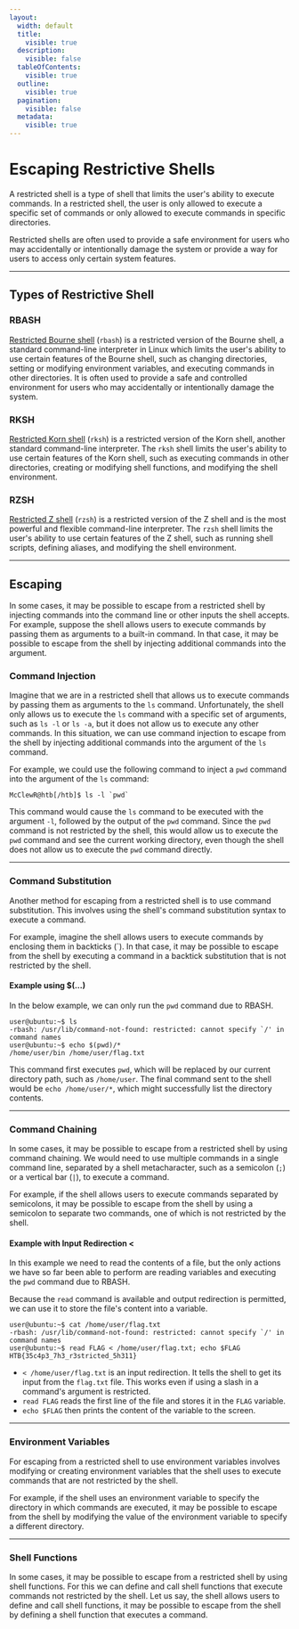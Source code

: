```yaml
---
layout:
  width: default
  title:
    visible: true
  description:
    visible: false
  tableOfContents:
    visible: true
  outline:
    visible: true
  pagination:
    visible: false
  metadata:
    visible: true
---
```


# Escaping Restrictive Shells

A restricted shell is a type of shell that limits the user's ability to execute commands. In a restricted shell, the user is only allowed to execute a specific set of commands or only allowed to execute commands in specific directories.

Restricted shells are often used to provide a safe environment for users who may accidentally or intentionally damage the system or provide a way for users to access only certain system features.

***

## Types of Restrictive Shell

### RBASH

[Restricted Bourne shell](https://www.gnu.org/software/bash/manual/html_node/The-Restricted-Shell.html) (`rbash`) is a restricted version of the Bourne shell, a standard command-line interpreter in Linux which limits the user's ability to use certain features of the Bourne shell, such as changing directories, setting or modifying environment variables, and executing commands in other directories. It is often used to provide a safe and controlled environment for users who may accidentally or intentionally damage the system.

### RKSH

[Restricted Korn shell](https://www.ibm.com/docs/en/aix/7.2?topic=r-rksh-command) (`rksh`) is a restricted version of the Korn shell, another standard command-line interpreter. The `rksh` shell limits the user's ability to use certain features of the Korn shell, such as executing commands in other directories, creating or modifying shell functions, and modifying the shell environment.

### RZSH

[Restricted Z shell](https://manpages.debian.org/experimental/zsh/rzsh.1.en.html) (`rzsh`) is a restricted version of the Z shell and is the most powerful and flexible command-line interpreter. The `rzsh` shell limits the user's ability to use certain features of the Z shell, such as running shell scripts, defining aliases, and modifying the shell environment.

***

## Escaping

In some cases, it may be possible to escape from a restricted shell by injecting commands into the command line or other inputs the shell accepts. For example, suppose the shell allows users to execute commands by passing them as arguments to a built-in command. In that case, it may be possible to escape from the shell by injecting additional commands into the argument.

### Command Injection

Imagine that we are in a restricted shell that allows us to execute commands by passing them as arguments to the `ls` command. Unfortunately, the shell only allows us to execute the `ls` command with a specific set of arguments, such as `ls -l` or `ls -a`, but it does not allow us to execute any other commands. In this situation, we can use command injection to escape from the shell by injecting additional commands into the argument of the `ls` command.

For example, we could use the following command to inject a `pwd` command into the argument of the `ls` command:

```shell-session
McClewR@htb[/htb]$ ls -l `pwd` 
```

This command would cause the `ls` command to be executed with the argument `-l`, followed by the output of the `pwd` command. Since the `pwd` command is not restricted by the shell, this would allow us to execute the `pwd` command and see the current working directory, even though the shell does not allow us to execute the `pwd` command directly.

***

### **Command Substitution**

Another method for escaping from a restricted shell is to use command substitution. This involves using the shell's command substitution syntax to execute a command.

For example, imagine the shell allows users to execute commands by enclosing them in backticks (\`). In that case, it may be possible to escape from the shell by executing a command in a backtick substitution that is not restricted by the shell.

#### Example using $(...)

In the below example, we can only run the `pwd` command due to RBASH.&#x20;

```shell-session
user@ubuntu:~$ ls
-rbash: /usr/lib/command-not-found: restricted: cannot specify `/' in command names
user@ubuntu:~$ echo $(pwd)/*
/home/user/bin /home/user/flag.txt
```

This command first executes `pwd`, which will be replaced by our current directory path, such as `/home/user`. The final command sent to the shell would be `echo /home/user/*`, which might successfully list the directory contents.

***

### **Command Chaining**

In some cases, it may be possible to escape from a restricted shell by using command chaining. We would need to use multiple commands in a single command line, separated by a shell metacharacter, such as a semicolon (`;`) or a vertical bar (`|`), to execute a command.

For example, if the shell allows users to execute commands separated by semicolons, it may be possible to escape from the shell by using a semicolon to separate two commands, one of which is not restricted by the shell.

#### Example with Input Redirection <

In this example we need to read the contents of a file, but the only actions we have so far been able to perform are reading variables and executing the `pwd` command due to RBASH.

Because the `read` command is available and output redirection is permitted, we can use it to store the file's content into a variable.&#x20;

```shell-session
user@ubuntu:~$ cat /home/user/flag.txt
-rbash: /usr/lib/command-not-found: restricted: cannot specify `/' in command names
user@ubuntu:~$ read FLAG < /home/user/flag.txt; echo $FLAG
HTB{35c4p3_7h3_r3stricted_5h311}
```

* `< /home/user/flag.txt` is an input redirection. It tells the shell to get its input from the `flag.txt` file. This works even if using a slash in a command's argument is restricted.
* `read FLAG` reads the first line of the file and stores it in the `FLAG` variable.
* `echo $FLAG` then prints the content of the variable to the screen.&#x20;

***

### **Environment Variables**

For escaping from a restricted shell to use environment variables involves modifying or creating environment variables that the shell uses to execute commands that are not restricted by the shell.

For example, if the shell uses an environment variable to specify the directory in which commands are executed, it may be possible to escape from the shell by modifying the value of the environment variable to specify a different directory.

***

### **Shell Functions**

In some cases, it may be possible to escape from a restricted shell by using shell functions. For this we can define and call shell functions that execute commands not restricted by the shell. Let us say, the shell allows users to define and call shell functions, it may be possible to escape from the shell by defining a shell function that executes a command.
